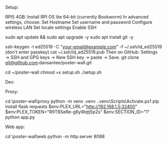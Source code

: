 Setup:

RPI5 4GB:
Install RPI OS lite 64-bit (currently Bookworm)
In advanced settings, choose:
    Set Hostname
    Set username and password
    Configure wireless LAN
    Set locale settings
    Enable SSH

sudo apt update && sudo apt upgrade -y
sudo apt install git -y

ssh-keygen -t ed25519 -C "your-email@example.com" -f ~/.ssh/id_ed25519
(don't enter passkey)
cat ~/.ssh/id_ed25519.pub
Then on GitHub: Settings → SSH and GPG keys → New SSH key → paste → Save.
git clone git@github.com:dansantee/poster-wall.git

cd ~/poster-wall
chmod +x setup.sh
./setup.sh


Dev:

Proxy:

cd <unzipped>\poster-wall\proxy
python -m venv .venv
.\.venv\Scripts\Activate.ps1
pip install flask requests
$env:PLEX_URL="http://192.168.1.5:32400"
$env:PLEX_TOKEN="R9TBSeRe-g6yWqtj5p2s"
$env:SECTION_ID="1"
python app.py


Web app:

cd <unzipped>\poster-wall\web
python -m http.server 8088


